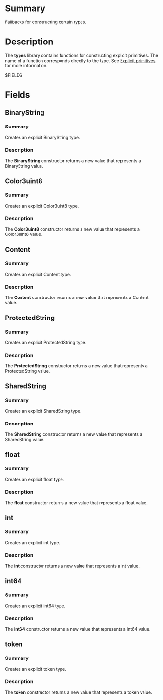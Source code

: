 # Summary
Fallbacks for constructing certain types.

# Description
The **types** library contains functions for constructing explicit primitives.
The name of a function corresponds directly to the type. See [Explicit
primitives](README.md#user-content-explicit-primitives) for more information.

$FIELDS

# Fields
## BinaryString
### Summary
Creates an explicit BinaryString type.

### Description
The **BinaryString** constructor returns a new value that represents a
BinaryString value.

## Color3uint8
### Summary
Creates an explicit Color3uint8 type.

### Description
The **Color3uint8** constructor returns a new value that represents a
Color3uint8 value.

## Content
### Summary
Creates an explicit Content type.

### Description
The **Content** constructor returns a new value that represents a Content value.

## ProtectedString
### Summary
Creates an explicit ProtectedString type.

### Description
The **ProtectedString** constructor returns a new value that represents a
ProtectedString value.

## SharedString
### Summary
Creates an explicit SharedString type.

### Description
The **SharedString** constructor returns a new value that represents a
SharedString value.

## float
### Summary
Creates an explicit float type.

### Description
The **float** constructor returns a new value that represents a float value.

## int
### Summary
Creates an explicit int type.

### Description
The **int** constructor returns a new value that represents a int value.

## int64
### Summary
Creates an explicit int64 type.

### Description
The **int64** constructor returns a new value that represents a int64 value.

## token
### Summary
Creates an explicit token type.

### Description
The **token** constructor returns a new value that represents a token value.
